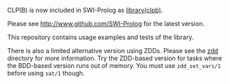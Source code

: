 

CLP(B) is now included in SWI-Prolog as
[library(clpb)](http://www.swi-prolog.org/man/clpb.html).

Please see http://www.github.com/SWI-Prolog for the latest version.




This repository contains usage examples and tests of the library.

There is also a limited alternative version using ZDDs. Please see the
[zdd](zdd) directory for more information. Try the ZDD-based version
for tasks where the BDD-based version runs out of memory. You must use
`zdd_set_vars/1` before using `sat/1` though.

